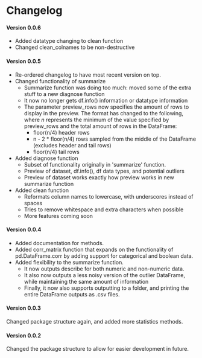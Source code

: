 # Changelog

#### Version 0.0.6

* Added datatype changing to clean function
* Changed clean_colnames to be non-destructive

#### Version 0.0.5

* Re-ordered changelog to have most recent version on top.
* Changed functionality of summarize
    * Summarize function was doing too much: moved some of the extra stuff to a new diagnose function
    * It now no longer gets df.info() information or datatype information
    * The parameter preview_rows now specifies the amount of rows to display in the preview. The format has changed to the following, where *n* represents the minimum of the value specified by preview_rows and the total amount of rows in the DataFrame:
        * floor(n/4) header rows
        * n - 2 * floor(n/4) rows sampled from the middle of the DataFrame (excludes header and tail rows)
        * floor(n/4) tail rows
* Added diagnose function
    * Subset of functionality originally in 'summarize' function.
    * Preview of dataset, df.info(), df data types, and potential outliers
    * Preview of dataset works exactly how preview works in new summarize function
* Added clean function
    * Reformats column names to lowercase, with underscores instead of spaces
    * Tries to remove whitespace and extra characters when possible
    * More features coming soon

#### Version 0.0.4
* Added documentation for methods.  
* Added corr_matrix function that expands on the functionality of pd.DataFrame.corr by adding support for categorical and boolean data.
* Added flexibility to the summarize function.
    * It now outputs describe for both numeric and non-numeric data.
    * It also now outputs a less noisy version of the outlier DataFrame, while maintaining the same amount of information
    * Finally, it now also supports outputting to a folder, and printing the entire DataFrame outputs as .csv files.

#### Version 0.0.3
Changed package structure again, and added more statistics methods.

#### Version 0.0.2
Changed the package structure to allow for easier development in future.
